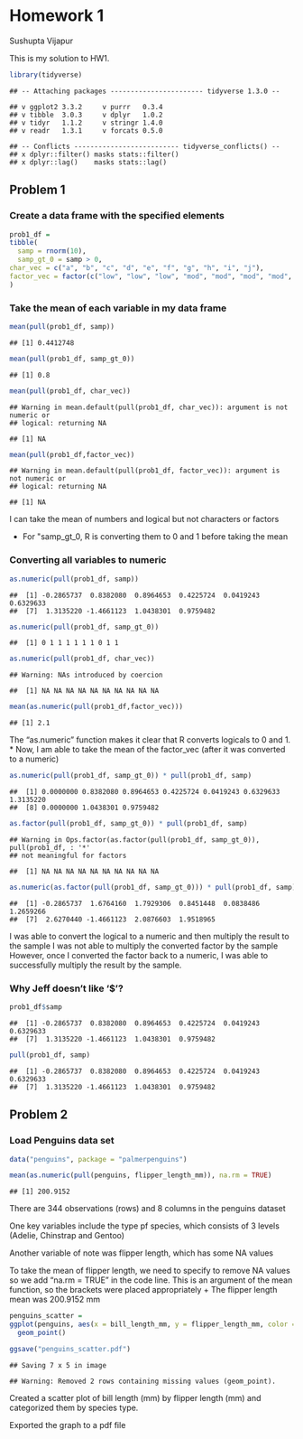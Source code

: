 Homework 1
================
Sushupta Vijapur

This is my solution to HW1.

``` r
library(tidyverse)
```

    ## -- Attaching packages ----------------------- tidyverse 1.3.0 --

    ## v ggplot2 3.3.2     v purrr   0.3.4
    ## v tibble  3.0.3     v dplyr   1.0.2
    ## v tidyr   1.1.2     v stringr 1.4.0
    ## v readr   1.3.1     v forcats 0.5.0

    ## -- Conflicts -------------------------- tidyverse_conflicts() --
    ## x dplyr::filter() masks stats::filter()
    ## x dplyr::lag()    masks stats::lag()

## Problem 1

### Create a data frame with the specified elements

``` r
prob1_df = 
tibble(
  samp = rnorm(10),
  samp_gt_0 = samp > 0,
char_vec = c("a", "b", "c", "d", "e", "f", "g", "h", "i", "j"),
factor_vec = factor(c("low", "low", "low", "mod", "mod", "mod", "mod", "high", "high", "high"))
)
```

### Take the mean of each variable in my data frame

``` r
mean(pull(prob1_df, samp))
```

    ## [1] 0.4412748

``` r
mean(pull(prob1_df, samp_gt_0))
```

    ## [1] 0.8

``` r
mean(pull(prob1_df, char_vec))
```

    ## Warning in mean.default(pull(prob1_df, char_vec)): argument is not numeric or
    ## logical: returning NA

    ## [1] NA

``` r
mean(pull(prob1_df,factor_vec))
```

    ## Warning in mean.default(pull(prob1_df, factor_vec)): argument is not numeric or
    ## logical: returning NA

    ## [1] NA

I can take the mean of numbers and logical but not characters or factors
+ For "samp\_gt\_0, R is converting them to 0 and 1 before taking the
mean

### Converting all variables to numeric

``` r
as.numeric(pull(prob1_df, samp))
```

    ##  [1] -0.2865737  0.8382080  0.8964653  0.4225724  0.0419243  0.6329633
    ##  [7]  1.3135220 -1.4661123  1.0438301  0.9759482

``` r
as.numeric(pull(prob1_df, samp_gt_0))
```

    ##  [1] 0 1 1 1 1 1 1 0 1 1

``` r
as.numeric(pull(prob1_df, char_vec))
```

    ## Warning: NAs introduced by coercion

    ##  [1] NA NA NA NA NA NA NA NA NA NA

``` r
mean(as.numeric(pull(prob1_df,factor_vec)))
```

    ## [1] 2.1

The “as.numeric” function makes it clear that R converts logicals to 0
and 1. \* Now, I am able to take the mean of the factor\_vec (after it
was converted to a numeric)

``` r
as.numeric(pull(prob1_df, samp_gt_0)) * pull(prob1_df, samp)
```

    ##  [1] 0.0000000 0.8382080 0.8964653 0.4225724 0.0419243 0.6329633 1.3135220
    ##  [8] 0.0000000 1.0438301 0.9759482

``` r
as.factor(pull(prob1_df, samp_gt_0)) * pull(prob1_df, samp)
```

    ## Warning in Ops.factor(as.factor(pull(prob1_df, samp_gt_0)), pull(prob1_df, : '*'
    ## not meaningful for factors

    ##  [1] NA NA NA NA NA NA NA NA NA NA

``` r
as.numeric(as.factor(pull(prob1_df, samp_gt_0))) * pull(prob1_df, samp)
```

    ##  [1] -0.2865737  1.6764160  1.7929306  0.8451448  0.0838486  1.2659266
    ##  [7]  2.6270440 -1.4661123  2.0876603  1.9518965

I was able to convert the logical to a numeric and then multiply the
result to the sample I was not able to multiply the converted factor by
the sample However, once I converted the factor back to a numeric, I was
able to successfully multiply the result by the sample.

### Why Jeff doesn’t like ‘$’?

``` r
prob1_df$samp
```

    ##  [1] -0.2865737  0.8382080  0.8964653  0.4225724  0.0419243  0.6329633
    ##  [7]  1.3135220 -1.4661123  1.0438301  0.9759482

``` r
pull(prob1_df, samp)
```

    ##  [1] -0.2865737  0.8382080  0.8964653  0.4225724  0.0419243  0.6329633
    ##  [7]  1.3135220 -1.4661123  1.0438301  0.9759482

## Problem 2

### Load Penguins data set

``` r
data("penguins", package = "palmerpenguins")

mean(as.numeric(pull(penguins, flipper_length_mm)), na.rm = TRUE)
```

    ## [1] 200.9152

There are 344 observations (rows) and 8 columns in the penguins dataset

One key variables include the type pf species, which consists of 3
levels (Adelie, Chinstrap and Gentoo)

Another variable of note was flipper length, which has some NA values

To take the mean of flipper length, we need to specify to remove NA
values so we add “na.rm = TRUE” in the code line. This is an argument of
the mean function, so the brackets were placed appropriately + The
flipper length mean was 200.9152 mm

``` r
penguins_scatter = 
ggplot(penguins, aes(x = bill_length_mm, y = flipper_length_mm, color = species)) +
  geom_point()

ggsave("penguins_scatter.pdf")
```

    ## Saving 7 x 5 in image

    ## Warning: Removed 2 rows containing missing values (geom_point).

Created a scatter plot of bill length (mm) by flipper length (mm) and
categorized them by species type.

Exported the graph to a pdf file
